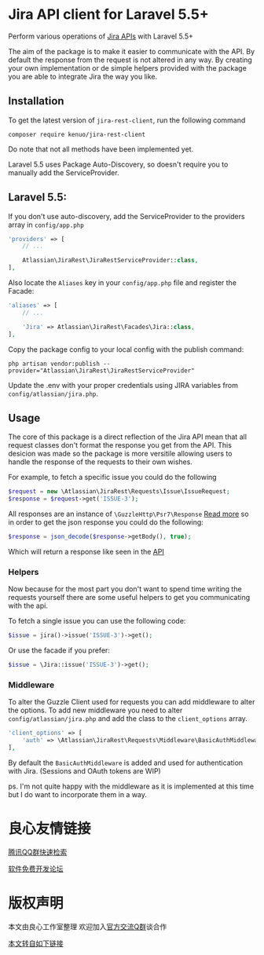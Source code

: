 # Jira API client for Laravel 5.5+

Perform various operations of [Jira APIs](http://u.720life.cn/g/a69e8f5dba5b4106ccc3875c547b1484e81534d5377c5bcd0d90d81c50d6ddebfd4eb1d0c0e846136300d03c1928b705d64e7f95ab0edede71ed36703648b007) with Laravel 5.5+

The aim of the package is to make it easier to communicate with the API. By default the response from the request is not altered in any way.
By creating your own implementation or de simple helpers provided with the package you are able to integrate Jira the way you like.

## Installation

To get the latest version of `jira-rest-client`, run the following command
```shell
composer require kenuo/jira-rest-client
```
Do note that not all methods have been implemented yet.

Laravel 5.5 uses Package Auto-Discovery, so doesn't require you to manually add the ServiceProvider.

## Laravel 5.5:

If you don't use auto-discovery, add the ServiceProvider to the providers array in `config/app.php`
```php
'providers' => [
    // ...

    Atlassian\JiraRest\JiraRestServiceProvider::class,
],
```

Also locate the `Aliases` key in your `config/app.php` file and register the Facade:

```php
'aliases' => [
    // ...

    'Jira' => Atlassian\JiraRest\Facades\Jira::class,
],
```
Copy the package config to your local config with the publish command:
```shell
php artisan vendor:publish --provider="Atlassian\JiraRest\JiraRestServiceProvider"
```

Update the .env with your proper credentials using JIRA variables from `config/atlassian/jira.php`.

## Usage

The core of this package is a direct reflection of the Jira API mean that all request classes don't format the response you get from the API.
This desicion was made so the package is more versitile allowing users to handle the response of the requests to their own wishes. 

For example, to fetch a specific issue you could do the following
```php
$request = new \Atlassian\JiraRest\Requests\Issue\IssueRequest;
$response = $request->get('ISSUE-3');
```

All responses are an instance of `\GuzzleHttp\Psr7\Response` [Read more](http://u.720life.cn/g/0784fbd8cf7d11bb05f8e55c14eb436b1caa027b18f8657461be6ab851f7a8aac6675cabfb9736ec874179a14d0673d5) so in order to get the json response you could do the following:
```php
$response = json_decode($response->getBody(), true);
``` 
Which will return a response like seen in the [API](http://u.720life.cn/g/a69e8f5dba5b4106ccc3875c547b1484e81534d5377c5bcd0d90d81c50d6ddebfd4eb1d0c0e846136300d03c1928b705db93b5bbf9ce0b85ae59aaabec0f63fd1e1636add65e4e4060f0996dbeba4a72d2fc15fa620483e151e9ed2a26dd04c6)

### Helpers
Now because for the most part you don't want to spend time writing the requests yourself there are some useful helpers to get you communicating with the api.

To fetch a single issue you can use the following code:
```php
$issue = jira()->issue('ISSUE-3')->get();
```

Or use the facade if you prefer:
```php
$issue = \Jira::issue('ISSUE-3')->get();
```

### Middleware
To alter the Guzzle Client used for requests you can add middleware to alter the options. To add new middleware you need to alter `config/atlassian/jira.php` and add the class to the `client_options` array.
```php
'client_options' => [
    'auth' => \Atlassian\JiraRest\Requests\Middleware\BasicAuthMiddleware::class,
],
```
By default the `BasicAuthMiddleware` is added and used for authentication with Jira. (Sessions and OAuth tokens are WIP)

ps. I'm not quite happy with the middleware as it is implemented at this time but I do want to incorporate them in a way.



 # 良心友情链接

[腾讯QQ群快速检索](http://u.720life.cn/s/8cf73f7c)

[软件免费开发论坛](http://u.720life.cn/s/bbb01dc0)

# 版权声明 

本文由良心工作室整理 欢迎加入[官方交流Q群](https://u.720life.cn/s/f2316816)谈合作

[本文转自如下链接](http://u.720life.cn/g/2e71d0f0a5c601172267ba20d3a43c6ee708ba52e9e10d3e1e27d962607b7c4430ca61d0e54af9a4daaad6bff8b2b9e07104b6991b025c0dd65d4f55c5801a4919e195265e7ad62e48e335a7dd09cc45)